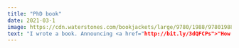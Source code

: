 ```yaml
---
title: "PhD book"
date: 2021-03-1
image: https://cdn.waterstones.com/bookjackets/large/9780/1988/9780198866923.jpg
text: "I wrote a book. Announcing <a href="http://bit.ly/3dQFCPs">"How to get Your PhD"</a> my new book with Oxford University Press, a step-by-step guide to the intellectual & emotional rollercoaster of Your PhD. <b>How to get your PhD</b> is now available."
---
```



